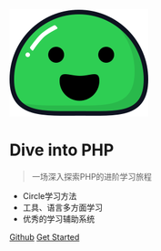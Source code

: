 ![logo](assets/logo.svg)

# Dive into PHP

> 一场深入探索PHP的进阶学习旅程

- Circle学习方法
- 工具、语言多方面学习
- 优秀的学习辅助系统

[Github](https://github.com/freelancersinchina/diveintophp)
[Get Started](#main)
